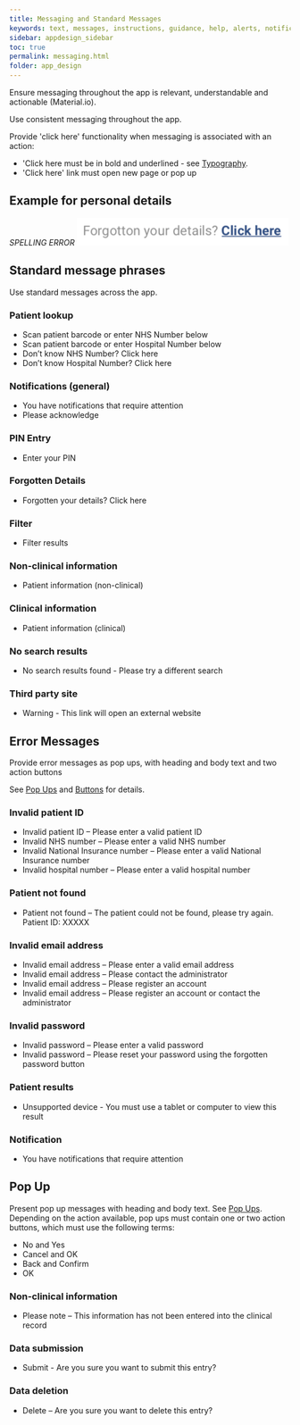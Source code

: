```yaml
---
title: Messaging and Standard Messages
keywords: text, messages, instructions, guidance, help, alerts, notifications, data, actions, results, responses, popup, click, 
sidebar: appdesign_sidebar
toc: true
permalink: messaging.html
folder: app_design 
---
```


Ensure messaging throughout the app is relevant, understandable and actionable (Material.io).

Use consistent messaging throughout the app.

Provide 'click here' functionality when messaging is associated with an action:

* 'Click here must be in bold and underlined - see [Typography](/typography.html). 
* 'Click here' link must open new page or pop up

## Example for personal details
  _SPELLING ERROR_
<img src="/images/examples/design-standards-user-interaction-messaging-links.png">


## Standard message phrases

Use standard messages across the app. 

### Patient lookup

* Scan patient barcode or enter NHS Number below  
* Scan patient barcode or enter Hospital Number below  
* Don’t know NHS Number? Click here    
* Don’t know Hospital Number? Click here  
 
### Notifications (general)  
* You have notifications that require attention  
* Please acknowledge  

###  PIN Entry  
* Enter your PIN  

### Forgotten Details  
* Forgotten your details? Click here  

### Filter  

* Filter results  

### Non-clinical information  
* Patient information (non-clinical)  

### Clinical information  
* Patient information (clinical)  

### No search results  
* No search results found - Please try a different search  

### Third party site  
* Warning - This link will open an external website  

## Error Messages  
Provide error messages as pop ups, with heading and body text and two action buttons 

See [Pop Ups](/popups.html) and [Buttons](/buttons.html) for details.

### Invalid patient ID

* Invalid patient ID – Please enter a valid patient ID  
* Invalid NHS number – Please enter a valid NHS number  
* Invalid National Insurance number – Please enter a valid National Insurance number  
* Invalid hospital number – Please enter a valid hospital number  

### Patient not found
* Patient not found – The patient could not be found, please try again. Patient ID: XXXXX   

### Invalid email address
* Invalid email address – Please enter a valid email address  
* Invalid email address – Please contact the administrator  
* Invalid email address – Please register an account  
* Invalid email address – Please register an account or contact the administrator  

### Invalid password
* Invalid password – Please enter a valid password  
* Invalid password – Please reset your password using the forgotten password button  

### Patient results  
* Unsupported device - You must use a tablet or computer to view this result  

### Notification
* You have notifications that require attention  

## Pop Up
Present pop up messages with heading and body text. See [Pop Ups](/popups.html).  
Depending on the action available, pop ups must contain one or two action buttons, which must use the following terms:

* No and Yes  
* Cancel and OK  
* Back and Confirm  
* OK  

### Non-clinical information

* Please note – This information has not been entered into the clinical record  

### Data submission

* Submit - Are you sure you want to submit this entry?  

### Data deletion

* Delete – Are you sure you want to delete this entry?  


